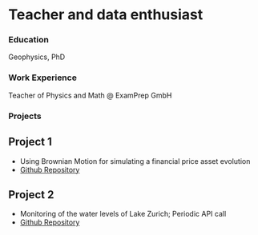# Teacher and data enthusiast

### Education
Geophysics, PhD

### Work Experience
Teacher of Physics and Math @ ExamPrep GmbH

### Projects

## Project 1
- Using Brownian Motion for simulating a financial price asset evolution
- [Github Repository](https://github.com/geophysdimiK/stock-price-simulation)

## Project 2
- Monitoring of the water levels of Lake Zurich; Periodic API call
- [Github Repository](https://github.com/geophysdimiK/lake_zurich_water_level_monitoring)
